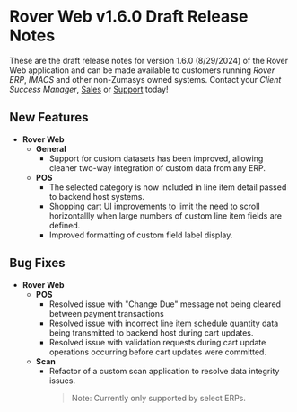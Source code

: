 # Rover Web v1.6.0 Draft Release Notes

<badge text= "Version 1.6.0 Draft" vertical="middle" />

<PageHeader />

These are the draft release notes for version 1.6.0 (8/29/2024) of the Rover Web application and can be made available to customers running _Rover ERP_, _IMACS_ and other non-Zumasys owned systems. Contact your _Client Success Manager_, [Sales](mailto:sales@zumasys.com?subject=Rover%20Web%20v1.6.0) or [Support](mailto:help@zumasys.com?subject=Rover%20Web%20v1.6.0) today!

## New Features

- **Rover Web**
  - **General**
    - Support for custom datasets has been improved, allowing cleaner two-way integration of custom data from any ERP.
  - **POS**
    - The selected category is now included in line item detail passed to backend host systems.
    - Shopping cart UI improvements to limit the need to scroll horizontallly when large numbers of custom line item fields are defined.
    - Improved formatting of custom field label display.

## Bug Fixes

- **Rover Web**
  - **POS**
    - Resolved issue with "Change Due" message not being cleared between payment transactions
    - Resolved issue with incorrect line item schedule quantity data being transmitted to backend host during cart updates.
    - Resolved issue with validation requests during cart update operations occurring before cart updates were committed.  
  - **Scan**
    - Refactor of a custom scan application to resolve data integrity issues.
      > Note: Currently only supported by select ERPs.

<PageFooter />

